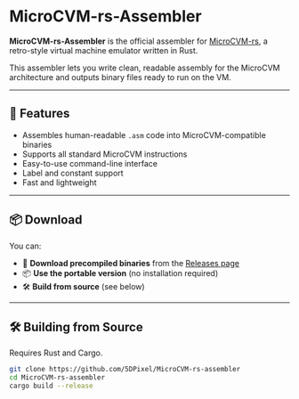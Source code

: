 # MicroCVM-rs-Assembler

**MicroCVM-rs-Assembler** is the official assembler for [MicroCVM-rs](https://github.com/5DPixel/MicroCVM-rs), a retro-style virtual machine emulator written in Rust.

This assembler lets you write clean, readable assembly for the MicroCVM architecture and outputs binary files ready to run on the VM.

---

## 🔧 Features

- Assembles human-readable `.asm` code into MicroCVM-compatible binaries
- Supports all standard MicroCVM instructions
- Easy-to-use command-line interface
- Label and constant support
- Fast and lightweight

---

## 📦 Download

You can:

- 📁 **Download precompiled binaries** from the [Releases page](https://github.com/5DPixel/MicroCVM-rs-assembler/releases)
- 📦 **Use the portable version** (no installation required)
- 🛠️ **Build from source** (see below)

---

## 🛠️ Building from Source

Requires Rust and Cargo.

```bash
git clone https://github.com/5DPixel/MicroCVM-rs-assembler
cd MicroCVM-rs-assembler
cargo build --release
